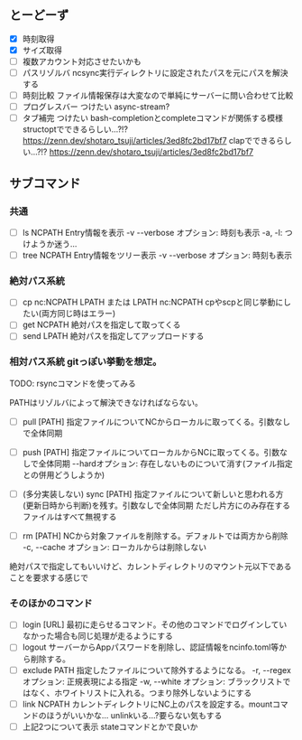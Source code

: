 ## とーどーず

- [x] 時刻取得
- [x] サイズ取得
- [ ] 複数アカウント対応させたいかも
- [ ] パスリゾルバ
    ncsync実行ディレクトリに設定されたパスを元にパスを解決する
- [ ] 時刻比較
    ファイル情報保存は大変なので単純にサーバーに問い合わせて比較
- [ ] プログレスバー
    つけたい async-stream?
- [ ] タブ補完
    つけたい bash-completionとcompleteコマンドが関係する模様
    structoptでできるらしい...?!?
    https://zenn.dev/shotaro_tsuji/articles/3ed8fc2bd17bf7
    clapでできるらしい...?!?
    https://zenn.dev/shotaro_tsuji/articles/3ed8fc2bd17bf7

## サブコマンド

### 共通

- [ ] ls NCPATH
    Entry情報を表示
    -v --verbose オプション: 時刻も表示
    -a, -l: つけようか迷う...
- [ ] tree NCPATH
    Entry情報をツリー表示
    -v --verbose オプション: 時刻も表示

### 絶対パス系統

- [ ] cp nc:NCPATH LPATH または LPATH nc:NCPATH
    cpやscpと同じ挙動にしたい(両方同じ時はエラー)
- [ ] get NCPATH
    絶対パスを指定して取ってくる
- [ ] send LPATH
    絶対パスを指定してアップロードする

### 相対パス系統 gitっぽい挙動を想定。

TODO: rsyncコマンドを使ってみる

PATHはリゾルバによって解決できなければならない。

- [ ] pull [PATH]
    指定ファイルについてNCからローカルに取ってくる。引数なしで全体同期
- [ ] push [PATH]
    指定ファイルについてローカルからNCに取ってくる。引数なしで全体同期
        --hardオプション: 存在しないものについて消す(ファイル指定との併用どうしようか)

- [ ] (多分実装しない) sync [PATH]
    指定ファイルについて新しいと思われる方(更新日時から判断)を残す。引数なしで全体同期
    ただし片方にのみ存在するファイルはすべて無視する

- [ ] rm [PATH]
    NCから対象ファイルを削除する。デフォルトでは両方から削除
    -c, --cache オプション: ローカルからは削除しない

絶対パスで指定してもいいけど、カレントディレクトリのマウント元以下であることを要求する感じで

### そのほかのコマンド

- [ ] login [URL]
    最初に走らせるコマンド。その他のコマンドでログインしていなかった場合も同じ処理が走るようにする
- [ ] logout
    サーバーからAppパスワードを削除し、認証情報をncinfo.toml等から削除する。
- [ ] exclude PATH
    指定したファイルについて除外するようになる。
    -r, --regex オプション: 正規表現による指定
    -w, --white オプション: ブラックリストではなく、ホワイトリストに入れる。つまり除外しないようにする
- [ ] link NCPATH
    カレントディレクトリにNC上のパスを設定する。mountコマンドのほうがいいかな...
    unlinkいる...?要らない気もする
- [ ] 上記2つについて表示
    stateコマンドとかで良いか